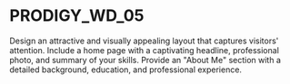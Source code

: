 # PRODIGY_WD_05
Design an attractive and visually appealing layout that captures visitors' attention. Include a home page with a captivating headline, professional photo, and summary of your skills. Provide an "About Me" section with a detailed background, education, and professional experience.
